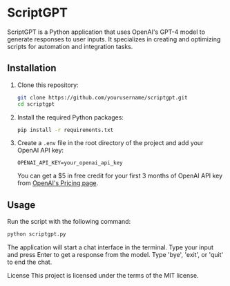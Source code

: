 # ScriptGPT

ScriptGPT is a Python application that uses OpenAI's GPT-4 model to generate responses to user inputs. It specializes in creating and optimizing scripts for automation and integration tasks.

## Installation

1. Clone this repository:
    ```bash
    git clone https://github.com/yourusername/scriptgpt.git
    cd scriptgpt
    ```
2. Install the required Python packages:
    ```bash
    pip install -r requirements.txt
    ```
3. Create a `.env` file in the root directory of the project and add your OpenAI API key:
    ```env
    OPENAI_API_KEY=your_openai_api_key
    ```
    You can get a $5 in free credit for your first 3 months of OpenAI API key from [OpenAI's Pricing page](https://openai.com/pricing).


## Usage

Run the script with the following command:

```bash
python scriptgpt.py
```

The application will start a chat interface in the terminal. Type your input and press Enter to get a response from the model. Type 'bye', 'exit', or 'quit' to end the chat.

License
This project is licensed under the terms of the MIT license.